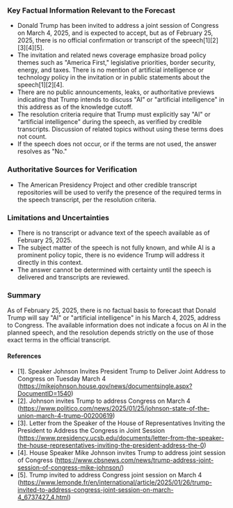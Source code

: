 ### Key Factual Information Relevant to the Forecast

- Donald Trump has been invited to address a joint session of Congress on March 4, 2025, and is expected to accept, but as of February 25, 2025, there is no official confirmation or transcript of the speech[1][2][3][4][5].
- The invitation and related news coverage emphasize broad policy themes such as "America First," legislative priorities, border security, energy, and taxes. There is no mention of artificial intelligence or technology policy in the invitation or in public statements about the speech[1][2][4].
- There are no public announcements, leaks, or authoritative previews indicating that Trump intends to discuss "AI" or "artificial intelligence" in this address as of the knowledge cutoff.
- The resolution criteria require that Trump must explicitly say "AI" or "artificial intelligence" during the speech, as verified by credible transcripts. Discussion of related topics without using these terms does not count.
- If the speech does not occur, or if the terms are not used, the answer resolves as "No."

### Authoritative Sources for Verification

- The American Presidency Project and other credible transcript repositories will be used to verify the presence of the required terms in the speech transcript, per the resolution criteria.

### Limitations and Uncertainties

- There is no transcript or advance text of the speech available as of February 25, 2025.
- The subject matter of the speech is not fully known, and while AI is a prominent policy topic, there is no evidence Trump will address it directly in this context.
- The answer cannot be determined with certainty until the speech is delivered and transcripts are reviewed.

### Summary

As of February 25, 2025, there is no factual basis to forecast that Donald Trump will say "AI" or "artificial intelligence" in his March 4, 2025, address to Congress. The available information does not indicate a focus on AI in the planned speech, and the resolution depends strictly on the use of those exact terms in the official transcript.

#### References
- [1]. Speaker Johnson Invites President Trump to Deliver Joint Address to Congress on Tuesday March 4 (https://mikejohnson.house.gov/news/documentsingle.aspx?DocumentID=1540)
- [2]. Johnson invites Trump to address Congress on March 4 (https://www.politico.com/news/2025/01/25/johnson-state-of-the-union-march-4-trump-00200619)
- [3]. Letter from the Speaker of the House of Representatives Inviting the President to Address the Congress in Joint Session (https://www.presidency.ucsb.edu/documents/letter-from-the-speaker-the-house-representatives-inviting-the-president-address-the-0)
- [4]. House Speaker Mike Johnson invites Trump to address joint session of Congress (https://www.cbsnews.com/news/trump-address-joint-session-of-congress-mike-johnson/)
- [5]. Trump invited to address Congress joint session on March 4 (https://www.lemonde.fr/en/international/article/2025/01/26/trump-invited-to-address-congress-joint-session-on-march-4_6737427_4.html)